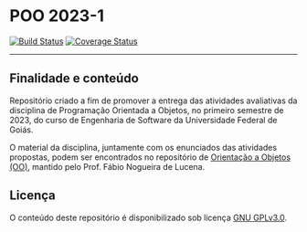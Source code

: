 # POO 2023-1
 [![Build Status](https://app.travis-ci.com/vmvuno/poo-2023-01.svg?branch=main)](https://app.travis-ci.com/vmvuno/poo-2023-01) [![Coverage Status](https://coveralls.io/repos/github/vmvuno/poo-2023-01/badge.svg?branch=main)](https://coveralls.io/github/vmvuno/poo-2023-01?branch=main)

___

## Finalidade e conteúdo
Repositório criado a fim de promover a entrega das atividades avaliativas da disciplina de Programação Orientada a Objetos, no primeiro semestre de 2023, do curso de Engenharia de Software da Universidade Federal de Goiás.  

O material da disciplina, juntamente com os enunciados das atividades propostas, podem ser encontrados no repositório de [Orientação a Objetos (OO)](https://www.github.com/kyriosdata/oo), mantido pelo Prof. Fábio Nogueira de Lucena.  

## Licença
O conteúdo deste repositório é disponibilizado sob licença [GNU GPLv3.0](LICENSE).
